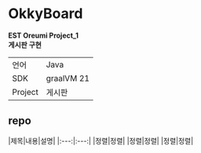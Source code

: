 # OkkyBoard  
**EST Oreumi Project_1**  
**게시판 구현**  

<table>
    <tbody>
        <tr>
            <td>언어</td> <td>Java</td>
        </tr>
        <tr>
            <td>SDK</td> <td>graalVM 21</td>
        </tr>
        <tr>
            <td>Project</td> <td>게시판</td>
        </tr>
    </tbody>
</table>

## repo

|제목|내용|설명|
|:---:|:---:|
|정렬|정렬|
|정렬|정렬|
|정렬|정렬|
